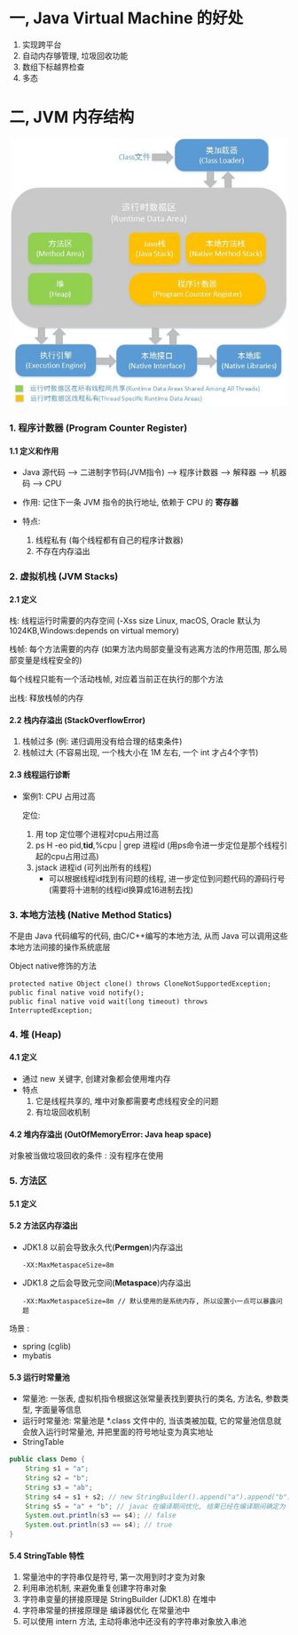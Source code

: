# 一, Java Virtual Machine 的好处

1. 实现跨平台
2. 自动内存够管理, 垃圾回收功能
3. 数组下标越界检查
4. 多态






# 二, JVM 内存结构

![1](https://raw.githubusercontent.com/blank-wz/typoraimage/main/images/2022/03/22/1401832aa4fa7ee2a9bbfde8bc558940-1-0de2b8.jpg)



### 1. 程序计数器 (Program Counter Register)

#### 1.1 定义和作用

+ Java 源代码 --> 二进制字节码(JVM指令) --> 程序计数器 --> 解释器 --> 机器码 --> CPU

+ 作用: 记住下一条 JVM 指令的执行地址, 依赖于 CPU 的 **寄存器**

+ 特点:
  1. 线程私有 (每个线程都有自己的程序计数器)
  2. 不存在内存溢出



### 2. 虚拟机栈 (JVM Stacks)

#### 2.1 定义

栈: 线程运行时需要的内存空间 (-Xss size     Linux, macOS, Oracle 默认为 1024KB,Windows:depends on virtual memory)

栈帧: 每个方法需要的内存 (如果方法内局部变量没有逃离方法的作用范围, 那么局部变量是线程安全的)

每个线程只能有一个活动栈帧, 对应着当前正在执行的那个方法

出栈: 释放栈帧的内存

#### 2.2 栈内存溢出 (StackOverflowError)

1. 栈帧过多 (例: 递归调用没有给合理的结束条件)
2. 栈帧过大 (不容易出现, 一个栈大小在 1M 左右, 一个 int 才占4个字节)

#### 2.3 线程运行诊断

+ 案例1: CPU 占用过高

  定位: 

  1. 用 top 定位哪个进程对cpu占用过高
  2. ps H -eo pid,**tid**,%cpu | grep 进程id (用ps命令进一步定位是那个线程引起的cpu占用过高)
  3. jstack 进程id (可列出所有的线程)
     + 可以根据线程id找到有问题的线程, 进一步定位到问题代码的源码行号 (需要将十进制的线程id换算成16进制去找)



### 3. 本地方法栈 (Native Method Statics)

不是由 Java 代码编写的代码, 由C/C++编写的本地方法, 从而 Java 可以调用这些本地方法间接的操作系统底层

Object   native修饰的方法

```
protected native Object clone() throws CloneNotSupportedException;
public final native void notify();
public final native void wait(long timeout) throws InterruptedException;
```



### 4. 堆 (Heap)

#### 4.1 定义

+ 通过 new 关键字, 创建对象都会使用堆内存
+ 特点
  1. 它是线程共享的, 堆中对象都需要考虑线程安全的问题
  2. 有垃圾回收机制

#### 4.2 堆内存溢出 (OutOfMemoryError: Java heap space)

对象被当做垃圾回收的条件 : 没有程序在使用



### 5. 方法区

#### 5.1 定义



#### 5.2 方法区内存溢出

+ JDK1.8 以前会导致永久代(**Permgen**)内存溢出

  ```
  -XX:MaxMetaspaceSize=8m
  ```

  

+ JDK1.8 之后会导致元空间(**Metaspace**)内存溢出

  ```
  -XX:MaxMetaspaceSize=8m // 默认使用的是系统内存, 所以设置小一点可以暴露问题
  ```



场景 :

+ spring  (cglib)
+ mybatis



#### 5.3 运行时常量池

+ 常量池: 一张表, 虚拟机指令根据这张常量表找到要执行的类名, 方法名, 参数类型, 字面量等信息
+ 运行时常量池: 常量池是 *.class 文件中的, 当该类被加载, 它的常量池信息就会放入运行时常量池, 并把里面的符号地址变为真实地址
+ StringTable

```java
public class Demo {
	String s1 = "a";
	String s2 = "b";
	String s3 = "ab";
	String s4 = s1 + s2; // new StringBuilder().append("a").append("b").toString()  new String("ab")
	String s5 = "a" + "b"; // javac 在编译期间优化, 结果已经在编译期间确定为 ab
	System.out.println(s3 == s4); // false
	System.out.println(s3 == s4); // true
}
```



#### 5.4 StringTable 特性

1. 常量池中的字符串仅是符号, 第一次用到时才变为对象
2. 利用串池机制, 来避免重复创建字符串对象
3. 字符串变量的拼接原理是 StringBuilder (JDK1.8)      在堆中
4. 字符串常量的拼接原理是 编译器优化   在常量池中
5. 可以使用 intern 方法, 主动将串池中还没有的字符串对象放入串池